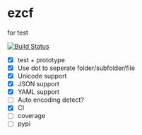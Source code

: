 # ezcf
for test

[![Build Status](https://travis-ci.org/laike9m/ezcf.svg)](https://travis-ci.org/laike9m/ezcf)



- [x] test + prototype
- [x] Use dot to seperate folder/subfolder/file
- [x] Unicode support
- [x] JSON support
- [x] YAML support
- [ ] Auto encoding detect?
- [x] CI
- [ ] coverage
- [ ] pypi
